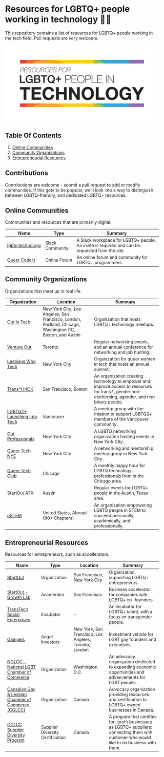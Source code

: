 # Resources for LGBTQ+ people working in technology 🏳️‍🌈
This repository contains a list of resources for LGBTQ+ people working in the tech field. Pull requests are *very* welcome.

![Logo](/misc/header.png)


## Table Of Contents
1. [Online Communities](#online-communities)
2. [Community Organizations](#community-organizations)
3. [Entrepreneurial Resources](#entrepreneurial-resources)

## Contributions
Contributions are welcome - submit a pull request to add or modify communities. If this gets to be popular, we'll look into a way to distinguish between LGBTQ-friendly, and dedicated LGBTQ+ resources.



## Online Communities
Communities and resources that are primarily digital.

| Name | Type | Summary |
| --- | --- | --- |
| [lgbtq.technology](https://lgbtq.technology) | Slack Community | A Slack workspace for LGBTQ+ people. An invite is required and can be requested from the site. |
| [Queer Coders](https://queercoders.com/) | Online Forum | An online forum and community for LGBTQ+ programmers. |


## Community Organizations
Organizations that meet up in real life.


| Organization | Location | Summary |
| --- | --- | --- |
| [Out In Tech](https://outintech.com/) | New York City, Los Angeles, San Francisco, London, Portland, Chicago, Washington DC, Boston, and Austin | Organization that hosts LGBTQ+ technology meetups. |
| [Venture Out](https://ventureout.ca/) | Toronto | Regular networking events, and an annual conference for networking and job hunting. |
| [Lesbians Who Tech ](https://lesbianswhotech.org) | New York City | Organization for queer women in tech that hosts an annual summit.  |
| [ Trans*H4CK ](http://www.transhack.org/) | San Francisco, Boston | An organization creating technology to empower and improve access to resources for trans*, gender non-conforming, agender, and non binary people.  |
| [LGBTQ2+ Launching Into Tech](https://www.meetup.com/en-AU/LGBTQ-Launching-into-Tech/) | Vancouver | A meetup group with the mission to support LGBTQ2+ members of the Vancouver community. |
| [Out Professionals](https://outprofessionals.org/) | New York City | A LGBTQ networking organization hosting events in New York City. |
| [Queer Tech NYC](https://www.meetup.com/en-AU/queer-tech-nyc/)| New York City | A networking and mentorship meetup group in New York City. |
| [Queer Tech Club](https://www.meetup.com/en-AU/queer-tech-club/) | Chicago | A monthly happy hour for LGBTQ technology professionals from in the Chicago area. |
| [StartOut ATX](https://www.meetup.com/en-AU/startout-atx/) | Austin | Regular events for LGBTQ+ people in the Austin, Texas area. |
| [oSTEM](https://www.ostem.org/) | United States, Abroad (90+ Chapters) | An organization empowering LGBTQ people in STEM to succeed personally, academically, and professionally. |


## Entrepreneurial Resources
Resources for entrepreneurs, such as accellerators. 


| Name | Type | Location | Summary |
| --- | --- | --- | --- |
| [StartOut](https://startout.org/) | Organization |San Francisco, New York City | Organization supporting LGBTQ+ entrepreneurs |
| [StartOut - Growth Lab ](https://startout.org/growth-lab/) | Accelerator | San Francisco | Business accelerator for companies with LGBTQ+ co-founders |
| [TransTech Social Enterprises](https://www.transtechsocial.org/) | Incubator | - | An incubator for LGBTQ+ talent, with a focus on transgender people.|
| [Gaingels](https://gaingels.com) | Angel Investors | New York, San Francisco, Los Angeles, Toronto, London | Investment vehicle for LGBT gay founders and executives |
| [NGLCC - National LGBT Chamber of Commerce ](https://www.nglcc.org/) | Organization | Washington, D.C. | An advocacy organization dedicated to expanding economic opportunities and advancements for LGBT people. |
| [Canadian Gay & Lesbian Chamber of Commerce (CGLCC)](https://www.cglcc.ca) | Organization | Canada | Advocacy organization providing resources and certification to LGBTQ+ owned businesses in Canada. |
| [CGLCC Supplier Diversity Program](https://www.cglcc.ca/certification/) | Supplier Diversity Certification | Canada | A program that certifies for-profit businesses as LGBTQ+ suppliers: connecting them with customer who would like to do business with them. |
